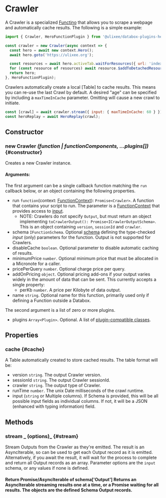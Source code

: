 # Crawler

A Crawler is a specialized [Functino](./function.md) that allows you to scrape a webpage and automatically cache results. The following is a simple example:

```js
import { Crawler, HeroFunctionPlugin } from '@ulixee/databox-plugins-hero';

const crawler = new Crawler(async context => {
  const hero = await new context.Hero();
  await hero.goto('https://ulixee.org');

  const resources = await hero.activeTab.waitForResources({ url: 'index.json' });
  for (const resource of resources) await resource.$addToDetachedResources('xhr');
  return hero;
}, HeroFunctionPlugin);
```

Crawlers automatically create a local [Table] to cache results. This means you can re-use the last Crawl by default. A desired "age" can be specified by including a `maxTimeInCache` parameter. Omitting will cause a new crawl to initiate.

```js
const [crawl] = await crawler.stream({ input: { maxTimeInCache: 60 } });
const heroReplay = await HeroReplay(crawl);
```

## Constructor

### new Crawler _(function | functionComponents, ...plugins[])_ {#constructor}

Creates a new Crawler instance.

#### **Arguments**:

The first argument can be a single callback function matching the `run` callback below, or an object containing the following properties.

- run `function`(context: [FunctionContext](./function-context.md)): `Promise<Crawler>`. A function that contains your script to run. The parameter is a [FunctionContext](./function-context.md) that provides access to [input](./input.md).
  - NOTE: Crawlers do not specify `Output`, but must return an object implementing `toCrawlerOutput(): Promise<ICrawlerOutputSchema>`. This is an object containing `version`, `sessionId` and `crawler`.
- schema `IFunctionSchema`. Optional [schema](../advanced/function-schemas.md) defining the type-checked _input_ (only) parameters for the function. Output is not supported for Crawlers.
- disableCache `boolean`. Optional parameter to disable automatic caching of results.
- minimumPrice `number`. Optional minimum price that must be allocated in a Micronote for a caller.
- pricePerQuery `number`. Optional charge price per query.
- addOnPricing `object`. Optional pricing add-ons if your output varies widely in the amount of data that can be sent. This currently accepts a single property:
  - perKb `number`. A price per Kilobyte of data output.
- name `string`. Optional name for this function, primarily used only if defining a Function outside a Databox.

The second argument is a list of zero or more plugins.

- plugins `Array<Plugin>`. Optional. A list of [plugin-compatible classes](../advanced/plugins).

## Properties

### cache {#cache}

A Table automatically created to store cached results. The table format will be:

- version `string`. The output Crawler version.
- sessionId `string`. The output Crawler sessionId.
- crawler `string`. The output type of Crawler.
- runTime `number`. The unix Date milliseconds of the crawl runtime.
- input (`string` or Multiple columns). If Schema is provided, this will be all possible input fields as individual columns. If not, it will be a JSON (enhanced with typing information) field.

## Methods

### stream _ (options)_ {#stream}

Stream Outputs from the Crawler as they're emitted. The result is an AsyncIterable, so can be used to get each Output record as it is emitted. Alternatively, if you await the result, it will wait for the process to complete and return all Output records as an array. Parameter options are the `input` schema, or any values if none is defined.

#### Return Promise/AsyncIterable of schema['Output'] Returns an AsyncIterable streaming results one at a time, or a Promise waiting for all results. The objects are the defined Schema Output records.
